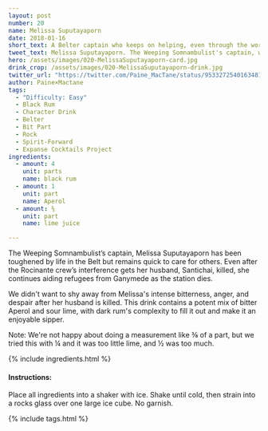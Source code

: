 ```yaml
---
layout: post
number: 20
name: Melissa Suputayaporn
date: 2018-01-16
short_text: A Belter captain who keeps on helping, even through the worst possible pain and anger.
tweet_text: Melissa Suputayaporn. The Weeping Somnambulist's captain, who continues helping Ganymede refugees even after her husband is shot in front of her.
hero: /assets/images/020-MelissaSuputayaporn-card.jpg
drink_crop: /assets/images/020-MelissaSuputayaporn-drink.jpg
twitter_url: "https://twitter.com/Paine_MacTane/status/953327254016348162"
author: Paine×Mactane
tags: 
  - "Difficulty: Easy"
  - Black Rum
  - Character Drink
  - Belter
  - Bit Part
  - Rock
  - Spirit-Forward
  - Expanse Cocktails Project
ingredients:
  - amount: 4
    unit: parts
    name: black rum
  - amount: 1
    unit: part
    name: Aperol
  - amount: ⅜
    unit: part
    name: lime juice

---
```


The Weeping Somnambulist’s captain, Melissa Suputayaporn has been toughened by life in the Belt but remains quick to care for others. Even after the Rocinante crew’s interference gets her husband, Santichai, killed, she continues aiding refugees from Ganymede as the station dies.

We didn't want to shy away from Melissa's intense bitterness, anger, and despair after her husband is killed. This drink contains a potent mix of bitter Aperol and sour lime, with dark rum's complexity to fill it out and make it an enjoyable sipper. 

Note: We're not happy about doing a measurement like ⅜ of a part, but we tried this with ¼ and it was too little lime, and ½ was too much.

{% include ingredients.html %}

#### Instructions:

Place all ingredients into a shaker with ice. Shake until cold, then strain into a rocks glass over one large ice cube. No garnish.

{% include tags.html %}
